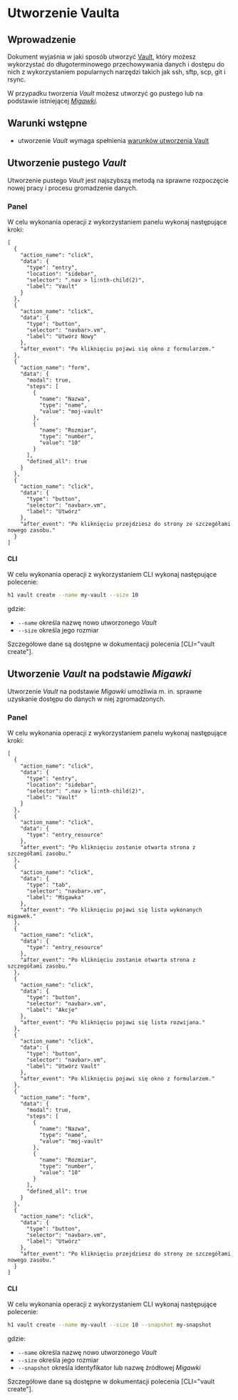 # Utworzenie Vaulta

## Wprowadzenie

Dokument wyjaśnia w jaki sposób utworzyć [Vault](/resource/storage/vault.md), który możesz wykorzystać do 
długoterminowego przechowywania danych i dostępu do nich z wykorzystaniem popularnych narzędzi takich jak  ssh, 
sftp, scp, git i rsync.
 
W przypadku tworzenia *Vault* możesz utworzyć go pustego lub na podstawie istniejącej *[Migawki](/resource/storage/snapshot.md)*.

## Warunki wstępne

* utworzenie *Vault* wymaga spełnienia [warunków utworzenia Vault](/resource/storage/vault.md#utworzenie)

## Utworzenie pustego *Vault*

Utworzenie pustego *Vault* jest najszybszą metodą na sprawne rozpoczęcie nowej pracy i procesu gromadzenie danych.

### Panel

W celu wykonania operacji z wykorzystaniem panelu wykonaj następujące kroki:

```guide
[
  {
    "action_name": "click",
    "data": {
      "type": "entry",
      "location": "sidebar",
      "selector": ".nav > li:nth-child(2)",
      "label": "Vault"
    }
  },
  {
    "action_name": "click",
    "data": {
      "type": "button",
      "selector": "navbar>.vm",
      "label": "Utwórz Nowy"
    },
    "after_event": "Po kliknięciu pojawi się okno z formularzem."
  },
  {
    "action_name": "form",
    "data": {
      "modal": true,
      "steps": [
        {
          "name": "Nazwa",
          "type": "name",
          "value": "moj-vault"
        },
        {
          "name": "Rozmiar",
          "type": "number",
          "value": "10"
        }
      ],
      "defined_all": true
    }
  },
  {
    "action_name": "click",
    "data": {
      "type": "button",
      "selector": "navbar>.vm",
      "label": "Utwórz"
    },
    "after_event": "Po kliknięciu przejdziesz do strony ze szczegółami nowego zasobu."
  }
]
```


#### CLI

W celu wykonania operacji z wykorzystaniem CLI wykonaj następujące polecenie:

```bash
h1 vault create --name my-vault --size 10
```

gdzie:

 * ```--name``` określa nazwę nowo utworzonego *Vault*
 * ```--size``` określa jego rozmiar

Szczegółowe dane są dostępne w dokumentacji polecenia [CLI="vault create"].

## Utworzenie *Vault* na podstawie *Migawki*

Utworzenie *Vault* na podstawie *Migawki* umożliwia m. in. sprawne uzyskanie dostępu do danych w niej zgromadzonych.

### Panel

W celu wykonania operacji z wykorzystaniem panelu wykonaj następujące kroki:

```guide
[
  {
    "action_name": "click",
    "data": {
      "type": "entry",
      "location": "sidebar",
      "selector": ".nav > li:nth-child(2)",
      "label": "Vault"
    }
  },
  {
    "action_name": "click",
    "data": {
      "type": "entry_resource"
    },
    "after_event": "Po kliknięciu zostanie otwarta strona z szczegółami zasobu."
  },
  {
    "action_name": "click",
    "data": {
      "type": "tab",
      "selector": "navbar>.vm",
      "label": "Migawka"
    },
    "after_event": "Po kliknięciu pojawi się lista wykonanych migawek."
  },
  {
    "action_name": "click",
    "data": {
      "type": "entry_resource"
    },
    "after_event": "Po kliknięciu zostanie otwarta strona z szczegółami zasobu."
  },
  {
    "action_name": "click",
    "data": {
      "type": "button",
      "selector": "navbar>.vm",
      "label": "Akcje"
    },
    "after_event": "Po kliknięciu pojawi się lista rozwijana."
  },
  {
    "action_name": "click",
    "data": {
      "type": "button",
      "selector": "navbar>.vm",
      "label": "Utwórz Vault"
    },
    "after_event": "Po kliknięciu pojawi się okno z formularzem."
  },
  {
    "action_name": "form",
    "data": {
      "modal": true,
      "steps": [
        {
          "name": "Nazwa",
          "type": "name",
          "value": "moj-vault"
        },
        {
          "name": "Rozmiar",
          "type": "number",
          "value": "10"
        }
      ],
      "defined_all": true
    }
  },
  {
    "action_name": "click",
    "data": {
      "type": "button",
      "selector": "navbar>.vm",
      "label": "Utwórz"
    },
    "after_event": "Po kliknięciu przejdziesz do strony ze szczegółami nowego zasobu."
  }
]
```

#### CLI

W celu wykonania operacji z wykorzystaniem CLI wykonaj następujące polecenie:

```bash
h1 vault create --name my-vault --size 10 --snapshot my-snapshot
```

gdzie:

 * ```--name``` określa nazwę nowo utworzonego *Vault*
 * ```--size``` określa jego rozmiar
 * ```--snapshot``` określa identyfikator lub nazwę źródłowej *Migawki*

Szczegółowe dane są dostępne w dokumentacji polecenia [CLI="vault create"].

